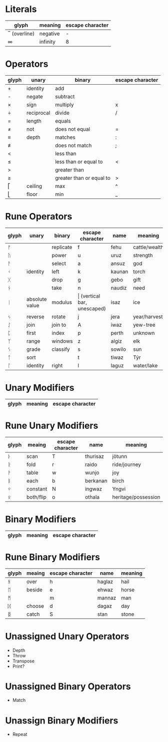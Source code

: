 # Literals

| glyph        | meaning  | escape character |
| ------------ | -------- | ---------------- |
| ‾ (overline) | negative | -                |
| ∞            | infinity | 8                |

# Operators

| glyph | unary      | binary                    | escape character |
| ----- | ---------- | ------------------------- | ---------------- |
| +     | identity   | add                       |                  |
| -     | negate     | subtract                  |                  |
| ×     | sign       | multiply                  | x                |
| ÷     | reciprocal | divide                    | /                |
| =     | length     | equals                    |                  |
| ≠     | not        | does not equal            | =                |
| ≡     | depth      | matches                   | :                |
| ≢     |            | does not match            | ;                |
| <     |            | less than                 |                  |
| ≤     |            | less than or equal to     | <                |
| >     |            | greater than              |                  |
| ≥     |            | greater than  or equal to | >                |
| ⎡     | ceiling    | max                       | ^                |
| ⎣     | floor      | min                       | _                |

# Rune Operators

| glyph | unary          | binary    | escape character             | name   | meaning       |
| ----- | -------------- | --------- | ---------------------------- | ------ | ------------- |
| ᚠ     |                | replicate | f                            | fehu   | cattle/wealth |
| ᚢ     |                | power     | u                            | uruz   | strength      |
| ᚨ     |                | select    | a                            | ansuz  | god           |
| ᚲ     | identity       | left      | k                            | kaunan | torch         |
| ᚷ     |                | drop      | g                            | gebo   | gift          |
| ᚾ     |                | take      | n                            | naudiz | need          |
| ᛁ     | absolute value | modulus   | \| (vertical bar, unescaped) | isaz   | ice           |
| ᛃ     | reverse        | rotate    | j                            | jera   | year/harvest  |
| ᛇ     | join           | join to   | A                            | iwaz   | yew-tree      |
| ᛈ     | first          | index     | p                            | perth  | unknown       |
| ᛉ     | range          | windows   | z                            | algiz  | elk           |
| ᛊ     | grade          | classify  | s                            | sowilo | sun           |
| ᛏ     | sort           |           | t                            | tiwaz  | Týr           |
| ᛚ     | identity       | right     | l                            | laguz  | water/lake    |

# Unary Modifiers

| glyph | meaning | escape character |
| ----- | ------- | ---------------- |

# Rune Unary Modifiers

| glyph | meaing    | escape character | name     | meaning             |
| ----- | --------- | ---------------- | -------- | ------------------- |
| ᚦ     | scan      | T                | thurisaz | jötunn              |
| ᚱ     | fold      | r                | raido    | ride/journey        |
| ᚹ     | table     | w                | wunjo    | joy                 |
| ᛒ     | each      | b                | berkanan | birch               |
| ᛜ     | constant  | N                | ingwaz   | Yngvi               |
| ᛟ     | both/flip | o                | othala   | heritage/possession |

# Binary Modifiers

| glyph | meaning | escape character |
| ----- | ------- | ---------------- |

# Rune Binary Modifiers

| glyph | meaing | escape character | name   | meaning |
| ----- | ------ | ---------------- | ------ | ------- |
| ᚻ     | over   | h                | haglaz | hail    |
| ᛖ     | beside | e                | ehwaz  | horse   |
| ᛗ     |        | m                | mannaz | man     |
| ᛞ     | choose | d                | dagaz  | day     |
| ᛥ     | catch  | S                | stan   | stone   |

# Unassigned Unary Operators
- Depth
- Throw
- Transpose
- Print?

# Unassigned Binary Operators
- Match

# Unassign Binary Modifiers
- Repeat